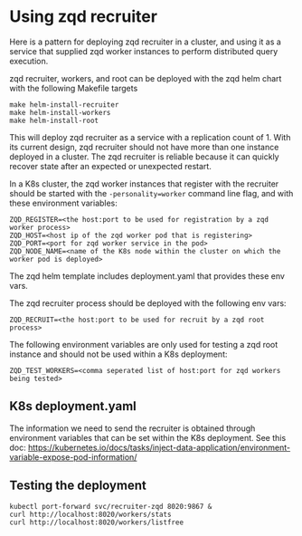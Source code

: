 # Using zqd recruiter

Here is a pattern for deploying zqd recruiter in a cluster, and using it as a service that supplied zqd worker instances to perform distributed query execution.

zqd recruiter, workers, and root can be deployed with the zqd helm chart with the following Makefile targets

```
make helm-install-recruiter
make helm-install-workers
make helm-install-root
```

This will deploy zqd recruiter as a service with a replication count of 1. With its current design, zqd recruiter should not have more than one instance deployed in a cluster. The zqd recruiter is reliable because it can quickly recover state after an expected or unexpected restart.

In a K8s cluster, the zqd worker instances that register with the recruiter should be started with the `-personality=worker` command line flag, and with these environment variables:

```
ZQD_REGISTER=<the host:port to be used for registration by a zqd worker process>
ZQD_HOST=<host ip of the zqd worker pod that is registering>
ZQD_PORT=<port for zqd worker service in the pod>
ZQD_NODE_NAME=<name of the K8s node within the cluster on which the worker pod is deployed>
```

The zqd helm template includes deployment.yaml that provides these env vars.

The zqd recruiter process should be deployed with the following env vars:
```
ZQD_RECRUIT=<the host:port to be used for recruit by a zqd root process>
```

The following environment variables are only used for testing a zqd root instance and should not be used within a K8s deployment:

```
ZQD_TEST_WORKERS=<comma seperated list of host:port for zqd workers being tested>
```
## K8s deployment.yaml

The information we need to send the recruiter is obtained through environment
variables that can be set within the K8s deployment. See this doc:
https://kubernetes.io/docs/tasks/inject-data-application/environment-variable-expose-pod-information/

## Testing the deployment

```
kubectl port-forward svc/recruiter-zqd 8020:9867 &
curl http://localhost:8020/workers/stats
curl http://localhost:8020/workers/listfree
```



